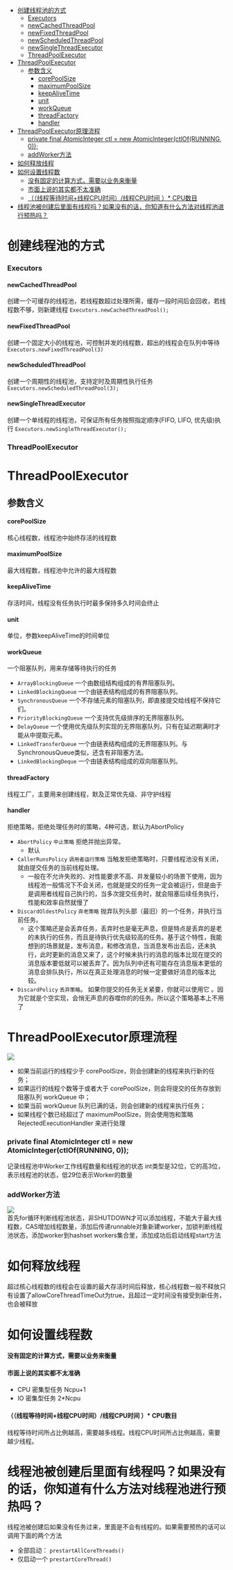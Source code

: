 
* [创建线程池的方式](#创建线程池的方式)
  * [Executors](#executors)
  * [newCachedThreadPool](#newcachedthreadpool)
  * [newFixedThreadPool](#newfixedthreadpool)
  * [newScheduledThreadPool](#newscheduledthreadpool)
  * [newSingleThreadExecutor](#newsinglethreadexecutor)
  * [ThreadPoolExecutor](#threadpoolexecutor)
* [ThreadPoolExecutor](#threadpoolexecutor-1)
  * [参数含义](#参数含义)
    * [corePoolSize](#corepoolsize)
    * [maximumPoolSize](#maximumpoolsize)
    * [keepAliveTime](#keepalivetime)
    * [unit](#unit)
    * [workQueue](#workqueue)
    * [threadFactory](#threadfactory)
    * [handler](#handler)
* [ThreadPoolExecutor原理流程](#threadpoolexecutor原理流程)
  * [private final AtomicInteger ctl = new AtomicInteger(ctlOf(RUNNING, 0));](#private-final-atomicinteger-ctl--new-atomicintegerctlofrunning-0)
  * [addWorker方法](#addworker方法)
* [如何释放线程](#如何释放线程)
* [如何设置线程数](#如何设置线程数)
  * [没有固定的计算方式，需要以业务来衡量](#没有固定的计算方式需要以业务来衡量)
  * [市面上说的其实都不太准确](#市面上说的其实都不太准确)
  * [（（线程等待时间+线程CPU时间）/线程CPU时间 ）* CPU数目](#线程等待时间线程cpu时间线程cpu时间--cpu数目)
* [线程池被创建后里面有线程吗？如果没有的话，你知道有什么方法对线程池进行预热吗？](#线程池被创建后里面有线程吗如果没有的话你知道有什么方法对线程池进行预热吗)


# 创建线程池的方式
### Executors
#### newCachedThreadPool
创建一个可缓存的线程池，若线程数超过处理所需，缓存一段时间后会回收，若线程数不够，则新建线程
`Executors.newCachedThreadPool();`
#### newFixedThreadPool
创建一个固定大小的线程池，可控制并发的线程数，超出的线程会在队列中等待
`Executors.newFixedThreadPool(3)`
#### newScheduledThreadPool
创建一个周期性的线程池，支持定时及周期性执行任务
`Executors.newScheduledThreadPool(3);`
#### newSingleThreadExecutor
创建一个单线程的线程池，可保证所有任务按照指定顺序(FIFO, LIFO, 优先级)执行
`Executors.newSingleThreadExecutor();`
### ThreadPoolExecutor
# ThreadPoolExecutor
## 参数含义
#### corePoolSize
核心线程数，线程池中始终存活的线程数
#### maximumPoolSize
最大线程数，线程池中允许的最大线程数
#### keepAliveTime
存活时间，线程没有任务执行时最多保持多久时间会终止
#### unit
单位，参数keepAliveTime的时间单位
#### workQueue
一个阻塞队列，用来存储等待执行的任务
- `ArrayBlockingQueue`	一个由数组结构组成的有界阻塞队列。
- `LinkedBlockingQueue`	一个由链表结构组成的有界阻塞队列。
- `SynchronousQueue`	一个不存储元素的阻塞队列，即直接提交给线程不保持它们。
- `PriorityBlockingQueue`	一个支持优先级排序的无界阻塞队列。
- `DelayQueue`	一个使用优先级队列实现的无界阻塞队列，只有在延迟期满时才能从中提取元素。
- `LinkedTransferQueue`	一个由链表结构组成的无界阻塞队列。与SynchronousQueue类似，还含有非阻塞方法。
- `LinkedBlockingDeque`	一个由链表结构组成的双向阻塞队列。
#### threadFactory
线程工厂，主要用来创建线程，默及正常优先级、非守护线程
#### handler
拒绝策略，拒绝处理任务时的策略，4种可选，默认为AbortPolicy
- `AbortPolicy`	`中止策略` 拒绝并抛出异常。
  - 默认
- `CallerRunsPolicy`	`调用者运行策略` 当触发拒绝策略时，只要线程池没有关闭，就由提交任务的当前线程处理。 
  - 一般在不允许失败的、对性能要求不高、并发量较小的场景下使用，因为线程池一般情况下不会关闭，也就是提交的任务一定会被运行，但是由于是调用者线程自己执行的，当多次提交任务时，就会阻塞后续任务执行，性能和效率自然就慢了
- `DiscardOldestPolicy`	`弃老策略` 抛弃队列头部（最旧）的一个任务，并执行当前任务。
  - 这个策略还是会丢弃任务，丢弃时也是毫无声息，但是特点是丢弃的是老的未执行的任务，而且是待执行优先级较高的任务。基于这个特性，我能想到的场景就是，发布消息，和修改消息，当消息发布出去后，还未执行，此时更新的消息又来了，这个时候未执行的消息的版本比现在提交的消息版本要低就可以被丢弃了。因为队列中还有可能存在消息版本更低的消息会排队执行，所以在真正处理消息的时候一定要做好消息的版本比较。
- `DiscardPolicy`	`丢弃策略`。 如果你提交的任务无关紧要，你就可以使用它 。因为它就是个空实现，会悄无声息的吞噬你的的任务。所以这个策略基本上不用了
# ThreadPoolExecutor原理流程
![](../img/Java多线程/ThreadPoolExecutor原理流程.png)
- 如果当前运行的线程少于 corePoolSize，则会创建新的线程来执行新的任务；
- 如果运行的线程个数等于或者大于 corePoolSize，则会将提交的任务存放到阻塞队列 workQueue 中；
- 如果当前 workQueue 队列已满的话，则会创建新的线程来执行任务；
- 如果线程个数已经超过了 maximumPoolSize，则会使用饱和策略 RejectedExecutionHandler 来进行处理
### private final AtomicInteger ctl = new AtomicInteger(ctlOf(RUNNING, 0));
记录线程池中Worker工作线程数量和线程池的状态 int类型是32位，它的高3位，表示线程池的状态，低29位表示Worker的数量
### addWorker方法
![](../img/Java多线程/addWorker.png)			
首先for循环判断线程池状态，非SHUTDOWN才可以添加线程，不能大于最大线程数，CAS增加线程数量，添加后传递runnable对象新建worker，加锁判断线程池状态，添加worker到hashset workers集合里，添加成功后启动线程start方法
# 如何释放线程
超过核心线程数的线程会在设置的最大存活时间后释放，核心线程数一般不释放只有设置了allowCoreThreadTimeOut为true，且超过一定时间没有接受到新任务，也会被释放
# 如何设置线程数
#### 没有固定的计算方式，需要以业务来衡量
#### 市面上说的其实都不太准确
- CPU 密集型任务  Ncpu+1
- IO 密集型任务   2*Ncpu
#### （（线程等待时间+线程CPU时间）/线程CPU时间 ）* CPU数目
线程等待时间所占比例越高，需要越多线程。线程CPU时间所占比例越高，需要越少线程。
# 线程池被创建后里面有线程吗？如果没有的话，你知道有什么方法对线程池进行预热吗？
线程池被创建后如果没有任务过来，里面是不会有线程的。如果需要预热的话可以调用下面的两个方法
- 全部启动： `prestartAllCoreThreads()`
- 仅启动一个 `prestartCoreThread()`